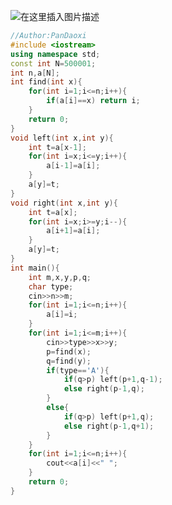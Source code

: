 ![在这里插入图片描述](https://pic.2ge.org/cdn/?url=https://img-blog.csdnimg.cn/70ecd967ef3744058de00111d220dcbf.png?x-oss-process=image/watermark,type_ZHJvaWRzYW5zZmFsbGJhY2s,shadow_50,text_Q1NETiBA5r2Y6YGT54a5,size_20,color_FFFFFF,t_70,g_se,x_16)

```cpp
//Author:PanDaoxi
#include <iostream>
using namespace std;
const int N=500001; 
int n,a[N];
int find(int x){
	for(int i=1;i<=n;i++){
		if(a[i]==x) return i;
	}
	return 0;
} 
void left(int x,int y){
	int t=a[x-1];
	for(int i=x;i<=y;i++){
		a[i-1]=a[i];
	}
	a[y]=t;
}
void right(int x,int y){
	int t=a[x];
	for(int i=x;i>=y;i--){
		a[i+1]=a[i];
	}
	a[y]=t;
}
int main(){
	int m,x,y,p,q;
	char type;
	cin>>n>>m;
	for(int i=1;i<=n;i++){
		a[i]=i;
	}
	for(int i=1;i<=m;i++){
		cin>>type>>x>>y;
		p=find(x);
		q=find(y);
		if(type=='A'){
			if(q>p) left(p+1,q-1);
			else right(p-1,q);
		}
		else{
			if(q>p) left(p+1,q);
			else right(p-1,q+1);
		}
	}
	for(int i=1;i<=n;i++){
		cout<<a[i]<<" ";
	}
	return 0;
} 
```

